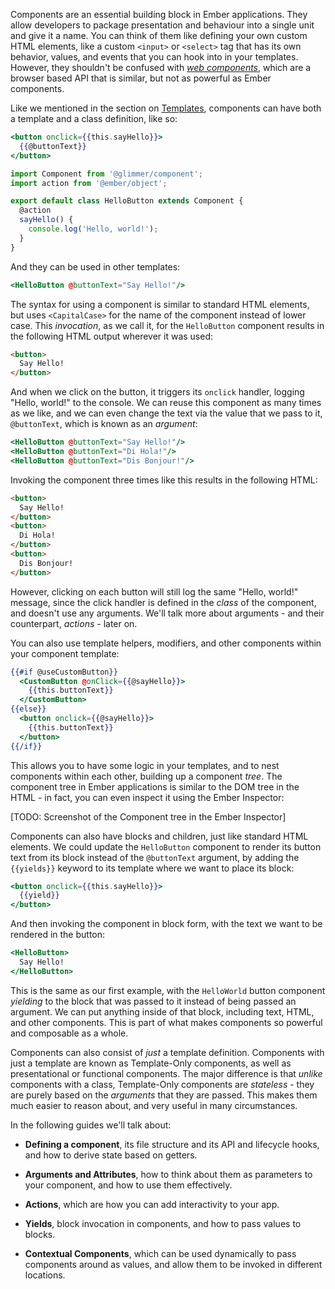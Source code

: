 Components are an essential building block in Ember applications. They allow
developers to package presentation and behaviour into a single unit and give it
a name. You can think of them like defining your own custom HTML elements, like
a custom `<input>` or `<select>` tag that has its own behavior, values, and
events that you can hook into in your templates. However, they shouldn't be
confused with [_web components_](https://www.webcomponents.org/), which are a
browser based API that is similar, but not as powerful as Ember components.

Like we mentioned in the section on [Templates](../../templates/), components
can have both a template and a class definition, like so:

```handlebars {data-filename=app/templates/components/hello-button.hbs}
<button onclick={{this.sayHello}}>
  {{@buttonText}}
</button>
```

```js {data-filename=app/components/hello-button.js}
import Component from '@glimmer/component';
import action from '@ember/object';

export default class HelloButton extends Component {
  @action
  sayHello() {
    console.log('Hello, world!');
  }
}
```

And they can be used in other templates:

```handlebars
<HelloButton @buttonText="Say Hello!"/>
```

The syntax for using a component is similar to standard HTML elements, but uses
`<CapitalCase>` for the name of the component instead of lower case. This
_invocation_, as we call it, for the `HelloButton` component results in the
following HTML output wherever it was used:

```html
<button>
  Say Hello!
</button>
```

And when we click on the button, it triggers its `onclick` handler, logging
"Hello, world!" to the console. We can reuse this component as many times as we
like, and we can even change the text via the value that we pass to it,
`@buttonText`, which is known as an _argument_:

```handlebars
<HelloButton @buttonText="Say Hello!"/>
<HelloButton @buttonText="Di Hola!"/>
<HelloButton @buttonText="Dis Bonjour!"/>
```

Invoking the component three times like this results in the following HTML:

```html
<button>
  Say Hello!
</button>
<button>
  Di Hola!
</button>
<button>
  Dis Bonjour!
</button>
```

However, clicking on each button will still log the same "Hello, world!"
message, since the click handler is defined in the _class_ of the component, and
doesn't use any arguments. We'll talk more about arguments - and their
counterpart, _actions_ - later on.

You can also use template helpers, modifiers, and other components within your
component template:

```hbs
{{#if @useCustomButton}}
  <CustomButton @onClick={{@sayHello}}>
    {{this.buttonText}}
  </CustomButton>
{{else}}
  <button onclick={{@sayHello}}>
    {{this.buttonText}}
  </button>
{{/if}}
```

This allows you to have some logic in your templates, and to nest components
within each other, building up a component _tree_. The component tree in Ember
applications is similar to the DOM tree in the HTML - in fact, you can even
inspect it using the Ember Inspector:

[TODO: Screenshot of the Component tree in the Ember Inspector]

Components can also have blocks and children, just like standard HTML elements.
We could update the `HelloButton` component to render its button text from its
block instead of the `@buttonText` argument, by adding the `{{yields}}` keyword
to its template where we want to place its block:

```handlebars {data-filename=app/templates/components/hello-button.hbs}
<button onclick={{this.sayHello}}>
  {{yield}}
</button>
```

And then invoking the component in block form, with the text we want to be
rendered in the button:

```handlebars
<HelloButton>
  Say Hello!
</HelloButton>
```

This is the same as our first example, with the `HelloWorld` button component
_yielding_ to the block that was passed to it instead of being passed an
argument. We can put anything inside of that block, including text, HTML, and
other components. This is part of what makes components so powerful and
composable as a whole.

Components can also consist of _just_ a template definition. Components with
just a template are known as Template-Only components, as well as presentational
or functional components. The major difference is that _unlike_ components with
a class, Template-Only components are _stateless_ - they are purely based on the
_arguments_ that they are passed. This makes them much easier to reason about,
and very useful in many circumstances.

In the following guides we'll talk about:

- **Defining a component**, its file structure and its API and lifecycle hooks,
  and how to derive state based on getters.

- **Arguments and Attributes**, how to think about them as parameters to your
  component, and how to use them effectively.

- **Actions**, which are how you can add interactivity to your app.

- **Yields**, block invocation in components, and how to pass values to blocks.

- **Contextual Components**, which can be used dynamically to pass components
  around as values, and allow them to be invoked in different locations.
